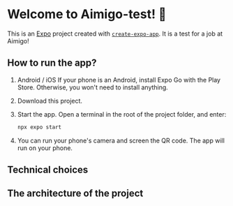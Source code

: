 # Welcome to Aimigo-test! 👋

This is an [Expo](https://expo.dev) project created with [`create-expo-app`](https://www.npmjs.com/package/create-expo-app).
It is a test for a job at Aimigo!

## How to run the app?

1. Android / iOS
If your phone is an Android, install Expo Go with the Play Store. Otherwise, you won't need to install anything.

2. Download this project.

3. Start the app. Open a terminal in the root of the project folder, and enter:

   ```bash
   npx expo start
   ```

4. You can run your phone's camera and screen the QR code. The app will run on your phone.

## Technical choices

## The architecture of the project